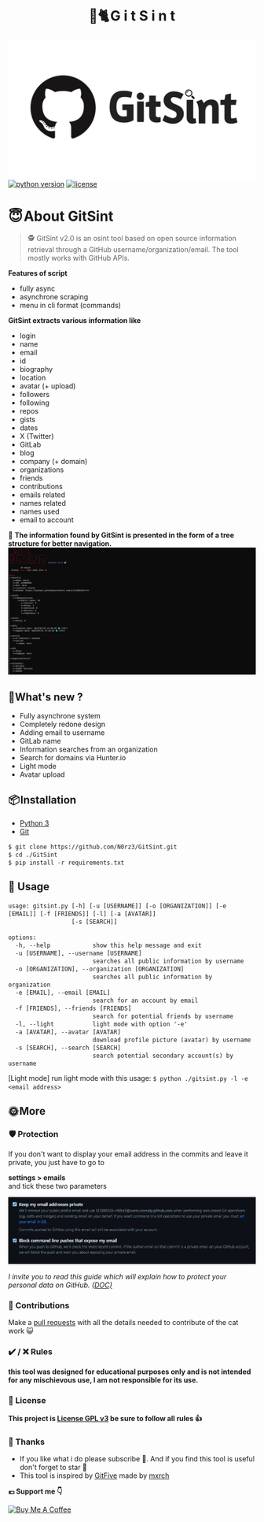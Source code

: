 <h1 align="center" id="title">🔎🐈 G i t S i n t</h1>

![](assets/logo.jpg)
[![python version](https://img.shields.io/badge/Python-3.10%2B-brightgreen)](https://www.python.org/downloads/)
[![license](https://img.shields.io/badge/License-GNU-blue.svg)](https://www.gnu.org/licenses/gpl-3.0.fr.html)

# **😇 About GitSint**
> 🕵️ GitSint v2.0 is an osint tool based on open source information retrieval through a GitHub username/organization/email.
> The tool mostly works with GitHub APIs.

**Features of script**
- fully async
- asynchrone scraping 
- menu in cli format (commands)

**GitSint extracts various information like**
- login
- name
- email
- id
- biography
- location
- avatar (+ upload)
- followers
- following
- repos
- gists
- dates
- X (Twitter)
- GitLab
- blog
- company (+ domain)
- organizations
- friends
- contributions
- emails related
- names related
- names used
- email to account

👀 **The information found by GitSint is presented in the form of a tree structure for better navigation.**
![](assets/example.png)

## **🎉What's new ?**

- Fully asynchrone system
- Completely redone design
- Adding email to username
- GitLab name
- Information searches from an organization
- Search for domains via Hunter.io
- Light mode
- Avatar upload


## **📦 Installation**

- [Python 3](https://www.python.org/downloads/)
- [Git](https://git-scm.com/downloads)

```
$ git clone https://github.com/N0rz3/GitSint.git
$ cd ./GitSint
$ pip install -r requirements.txt
```

## **🎲 Usage**

```
usage: gitsint.py [-h] [-u [USERNAME]] [-o [ORGANIZATION]] [-e [EMAIL]] [-f [FRIENDS]] [-l] [-a [AVATAR]]
                  [-s [SEARCH]]

options:
  -h, --help            show this help message and exit
  -u [USERNAME], --username [USERNAME]
                        searches all public information by username
  -o [ORGANIZATION], --organization [ORGANIZATION]
                        searches all public information by organization
  -e [EMAIL], --email [EMAIL]
                        search for an account by email
  -f [FRIENDS], --friends [FRIENDS]
                        search for potential friends by username
  -l, --light           light mode with option '-e'
  -a [AVATAR], --avatar [AVATAR]
                        download profile picture (avatar) by username
  -s [SEARCH], --search [SEARCH]
                        search potential secondary account(s) by username

```
[Light mode] run light mode with this usage: `$ python ./gitsint.py -l -e <email address>`

## 🌞 More

###  🛡️ Protection

If you don't want to display your email address in the commits and leave it private, you just have to go to 

**settings > emails**  
and tick these two parameters

![](assets/protection.png)

*I invite you to read this guide which will explain how to protect your personal data on GitHub. [(DOC)](https://docs.github.com/en/authentication/keeping-your-account-and-data-secure/removing-sensitive-data-from-a-repository)*

### **🗿 Contributions**
Make a [pull requests](https://github.com/N0rz3/GitSint/pulls) with all the details needed to contribute of the cat work 😺

### **✔️ / ❌ Rules**

**this tool was designed for educational purposes only and is not intended for any mischievous use, I am not responsible for its use.**

### **📜 License**

**This project is [License GPL v3](https://www.gnu.org/licenses/gpl-3.0.fr.html) be sure to follow all rules 👍**

### **💖 Thanks**
- If you like what i do please subscribe 💖. And if you find this tool is useful don't forget to star 🌟
- This tool is inspired by [GitFive](https://github.com/mxrch/GitFive) made by [mxrch](https://github.com/mxrch)

**💶 Support me 👇**

<a href="https://www.buymeacoffee.com/norze" target="_blank"><img src="https://cdn.buymeacoffee.com/buttons/v2/default-yellow.png" alt="Buy Me A Coffee" height="50" ></a> 
